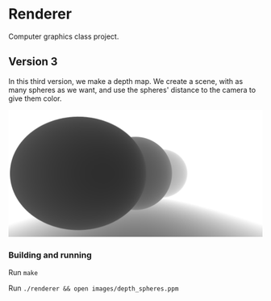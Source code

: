 # Renderer

Computer graphics class project.

## Version 3

In this third version, we make a depth map. We create a scene, with as many spheres as we want, and use the spheres' distance to the camera to give them color.

![alt tag](images/depth_spheres.png?raw=true "Configuration")

### Building and running

Run `make`

Run `./renderer && open images/depth_spheres.ppm`
